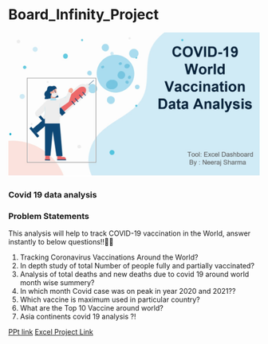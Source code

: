 # Board_Infinity_Project
![Covid Vaccination Analysis](https://github.com/MissNeerajSharma/Board_Infinity_Project/blob/main/covid.jpg)
<h3> Covid 19 data analysis </h3>

<h3>Problem Statements</h3>

This analysis will help to track COVID-19 vaccination in the World, answer instantly to below questions!!
1. Tracking Coronavirus Vaccinations Around the World?
2. In depth study of total Number of people fully and partially vaccinated?
3. Analysis of total deaths and new deaths due to covid 19 around world    month wise summery?
4. In which month Covid case was on peak in year 2020 and 2021??
5. Which vaccine is maximum used in particular country?
6. What are the Top 10 Vaccine around world?
7. Asia continents covid 19  analysis ?!

[PPt link](https://github.com/MissNeerajSharma/Board_Infinity_Project/blob/main/Excel%20Assignmnet/Dashboard.pptx)
[Excel Project Link](https://github.com/MissNeerajSharma/Board_Infinity_Project/blob/main/Excel%20Assignmnet/Covid%20Vaccine%20Analysis.xlsm)

